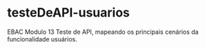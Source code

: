 # testeDeAPI-usuarios
EBAC Modulo 13 
Teste de API, mapeando os principais cenários da funcionalidade usuários. 
